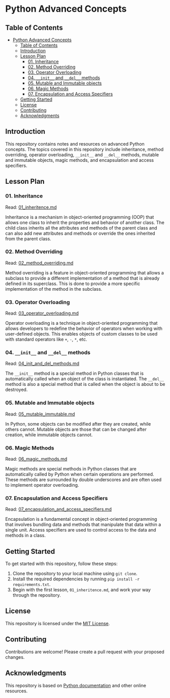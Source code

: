 # Python Advanced Concepts

## Table of Contents

- [Python Advanced Concepts](#python-advanced-concepts)
  - [Table of Contents](#table-of-contents)
  - [Introduction](#introduction)
  - [Lesson Plan](#lesson-plan)
    - [01. Inheritance](#01-inheritance)
    - [02. Method Overriding](#02-method-overriding)
    - [03. Operator Overloading](#03-operator-overloading)
    - [04. `__init__` and `__del__` methods](#04-__init__-and-__del__-methods)
    - [05. Mutable and Immutable objects](#05-mutable-and-immutable-objects)
    - [06. Magic Methods](#06-magic-methods)
    - [07. Encapsulation and Access Specifiers](#07-encapsulation-and-access-specifiers)
  - [Getting Started](#getting-started)
  - [License](#license)
  - [Contributing](#contributing)
  - [Acknowledgments](#acknowledgments)

## Introduction

This repository contains notes and resources on advanced Python concepts. The topics covered in this repository include inheritance, method overriding, operator overloading, `__init__` and `__del__` methods, mutable and immutable objects, magic methods, and encapsulation and access specifiers.

## Lesson Plan

### 01. Inheritance

Read: [01_inheritence.md](01_inheritence.md)

Inheritance is a mechanism in object-oriented programming (OOP) that allows one class to inherit the properties and behavior of another class. The child class inherits all the attributes and methods of the parent class and can also add new attributes and methods or override the ones inherited from the parent class.

### 02. Method Overriding

Read: [02_method_overriding.md](02_method_overriding.md)

Method overriding is a feature in object-oriented programming that allows a subclass to provide a different implementation of a method that is already defined in its superclass. This is done to provide a more specific implementation of the method in the subclass.

### 03. Operator Overloading

Read: [03_operator_overloading.md](03_operator_overloading.md)

Operator overloading is a technique in object-oriented programming that allows developers to redefine the behavior of operators when working with user-defined objects. This enables objects of custom classes to be used with standard operators like `+`, `-`, `*`, etc.

### 04. `__init__` and `__del__` methods

Read: [04_init_and_del_methods.md](04_init_and_del_methods.md)

The `__init__` method is a special method in Python classes that is automatically called when an object of the class is instantiated. The `__del__` method is also a special method that is called when the object is about to be destroyed.

### 05. Mutable and Immutable objects

Read: [05_mutable_immutable.md](05_mutable_immutable.md)

In Python, some objects can be modified after they are created, while others cannot. Mutable objects are those that can be changed after creation, while immutable objects cannot.

### 06. Magic Methods

Read: [06_magic_methods.md](06_magic_methods.md)

Magic methods are special methods in Python classes that are automatically called by Python when certain operations are performed. These methods are surrounded by double underscores and are often used to implement operator overloading.

### 07. Encapsulation and Access Specifiers

Read: [07_encapsulation_and_access_specifiers.md](07_encapsulation_and_access_specifiers.md)

Encapsulation is a fundamental concept in object-oriented programming that involves bundling data and methods that manipulate that data within a single unit. Access specifiers are used to control access to the data and methods in a class.

## Getting Started

To get started with this repository, follow these steps:

1. Clone the repository to your local machine using `git clone`.
2. Install the required dependencies by running `pip install -r requirements.txt`.
3. Begin with the first lesson, `01_inheritence.md`, and work your way through the repository.

## License

This repository is licensed under the [MIT License](LICENSE).

## Contributing

Contributions are welcome! Please create a pull request with your proposed changes.

## Acknowledgments

This repository is based on [Python documentation](https://docs.python.org/3/) and other online resources.
